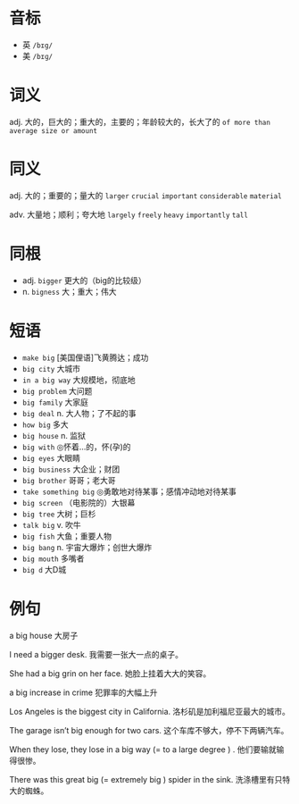 # 音标

- 英 `/bɪg/`
- 美 `/bɪɡ/`

# 词义

adj. 大的，巨大的；重大的，主要的；年龄较大的，长大了的
`of more than average size or amount`

# 同义

adj. 大的；重要的；量大的
`larger` `crucial` `important` `considerable` `material`

adv. 大量地；顺利；夸大地
`largely` `freely` `heavy` `importantly` `tall`

# 同根

- adj. `bigger` 更大的（big的比较级）
- n. `bigness` 大；重大；伟大

# 短语

- `make big` [美国俚语]飞黄腾达；成功
- `big city` 大城市
- `in a big way` 大规模地，彻底地
- `big problem` 大问题
- `big family` 大家庭
- `big deal` n. 大人物；了不起的事
- `how big` 多大
- `big house` n. 监狱
- `big with` ◎怀着…的，怀(孕)的
- `big eyes` 大眼睛
- `big business` 大企业；财团
- `big brother` 哥哥；老大哥
- `take something big` ◎勇敢地对待某事；感情冲动地对待某事
- `big screen` （电影院的）大银幕
- `big tree` 大树；巨杉
- `talk big` v. 吹牛
- `big fish` 大鱼；重要人物
- `big bang` n. 宇宙大爆炸；创世大爆炸
- `big mouth` 多嘴者
- `big d` 大D城

# 例句

a big house
大房子

I need a bigger desk.
我需要一张大一点的桌子。

She had a big grin on her face.
她脸上挂着大大的笑容。

a big increase in crime
犯罪率的大幅上升

Los Angeles is the biggest city in California.
洛杉矶是加利福尼亚最大的城市。

The garage isn’t big enough for two cars.
这个车库不够大，停不下两辆汽车。

When they lose, they lose in a big way (=  to a large degree  ) .
他们要输就输得很惨。

There was this great big (=  extremely big  ) spider in the sink.
洗涤槽里有只特大的蜘蛛。


